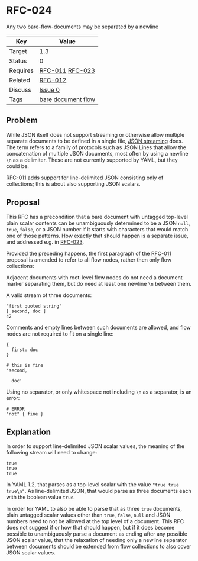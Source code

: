 RFC-024
=======

Any two bare-flow-documents may be separated by a newline


| Key | Value |
| --- | --- |
| Target | 1.3 |
| Status | 0 |
| Requires | [RFC-011](RFC-011.md) [RFC-023](RFC-023.md) |
| Related | [RFC-012](RFC-012.md) |
| Discuss | [Issue 0](../../issues/0) |
| Tags | [bare]() [document]() [flow]() |


## Problem

While JSON itself does not support streaming or otherwise allow multiple separate documents to be defined in a single file, [JSON streaming](https://en.wikipedia.org/wiki/JSON_streaming) does.
The term refers to a family of protocols such as JSON Lines that allow the concatenation of multiple JSON documents, most often by using a newline `\n` as a delimiter.
These are not currently supported by YAML, but they could be.

[RFC-011](RFC-011.md) adds support for line-delimited JSON consisting only of collections; this is about also supporting JSON scalars.


## Proposal

This RFC has a precondition that a bare document with untagged top-level plain scalar contents can be unambiguously determined to be a JSON `null`, `true`, `false`, or a JSON number if it starts with characters that would match one of those patterns.
How exactly that should happen is a separate issue, and addressed e.g. in [RFC-023](RFC-023.md).

Provided the preceding happens, the first paragraph of the [RFC-011](RFC-011.md) proposal is amended to refer to all flow nodes, rather then only flow collections:

Adjacent documents with root-level flow nodes do not need a document marker separating them, but do need at least one newline `\n` between them.

A valid stream of three documents:

```
"first quoted string"
[ second, doc ]
42
```

Comments and empty lines between such documents are allowed, and flow nodes are not required to fit on a single line:

```
{
  first: doc
}

# this is fine
'second,

  doc'
```

Using no separator, or only whitespace not including `\n` as a separator, is an error:

```
# ERROR
"not" { fine }
```


## Explanation

In order to support line-delimited JSON scalar values, the meaning of the following stream will need to change:

```
true
true
true
```

In YAML 1.2, that parses as a top-level scalar with the value `"true true true\n"`.
As line-delimited JSON, that would parse as three documents each with the boolean value `true`.

In order for YAML to also be able to parse that as three `true` documents, plain untagged scalar values other than `true`, `false`, `null` and JSON numbers need to not be allowed at the top level of a document.
This RFC does not suggest if or how that should happen, but if it does become possible to unambiguously parse a document as ending after any possible JSON scalar value, that the relaxation of needing only a newline separator between documents should be extended from flow collections to also cover JSON scalar values.
